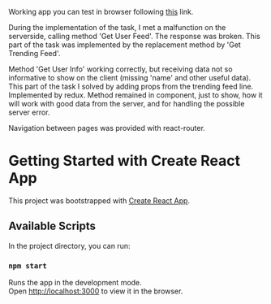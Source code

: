 Working app you can test in browser following [this](https://rostyslav-meleshko.github.io/tikTuk/) link.

During the implementation of the task, I met a malfunction on the serverside, calling method 'Get User Feed'. The response was broken. This part of the task was implemented by the replacement method by 'Get Trending Feed'.

Method 'Get User Info' working correctly, but receiving data not so informative to show on the client (missing 'name' and other useful data). This part of the task I solved by adding props from the trending feed line. Implemented by redux. Method remained in <UserInfo> component, just to show, how it will work with good data from the server, and for handling the possible server error.

Navigation between pages was provided with react-router. 

# Getting Started with Create React App

This project was bootstrapped with [Create React App](https://github.com/facebook/create-react-app).

## Available Scripts

In the project directory, you can run:

### `npm start`

Runs the app in the development mode.\
Open [http://localhost:3000](http://localhost:3000) to view it in the browser.
